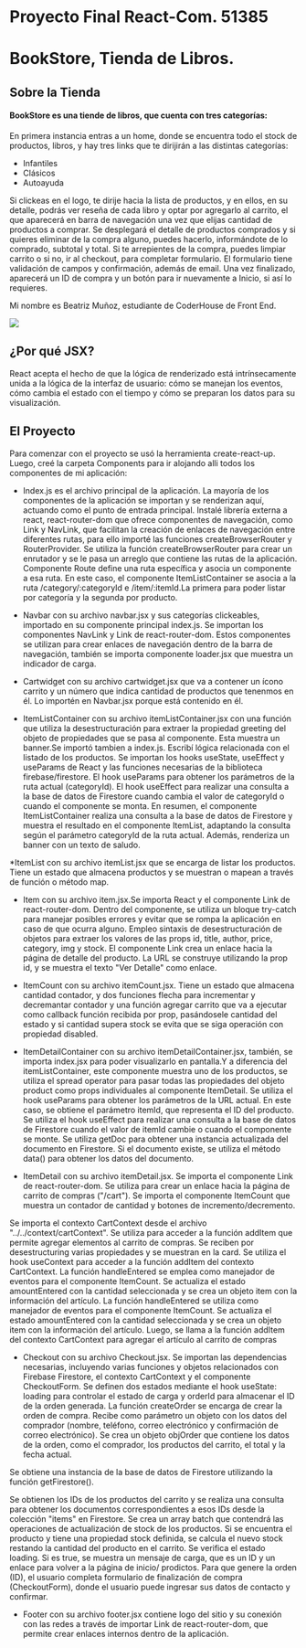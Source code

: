 # Proyecto Final React-Com. 51385 

#  BookStore, Tienda de Libros.
## Sobre la Tienda
#### BookStore es una tiende de libros, que cuenta con tres categorías: 

En primera instancia entras a un home, donde se encuentra todo el stock de productos, libros,  y hay tres links que te dirijirán a las distintas categorías:

* Infantiles
* Clásicos
* Autoayuda

Si clickeas en el logo, te dirije hacia la lista de productos, y en ellos, en su detalle, podrás ver reseña de cada libro y optar por agregarlo al carrito, el que aparecerá en barra de navegación una vez que elijas cantidad de productos a comprar. Se desplegará el detalle de productos comprados y si quieres eliminar de la compra alguno, puedes hacerlo, informándote de lo comprado, subtotal y total.
Si te arrepientes de la compra, puedes limpiar carrito o si no, ir al checkout, para completar formulario.
El formulario tiene validación de campos y confirmación, además de email. Una vez finalizado, aparecerá un ID de compra y un botón para ir nuevamente a Inicio, si así lo requieres.

Mi nombre es Beatriz Muñoz, estudiante de CoderHouse de Front End.


![]("https://cdn.pixabay.com/photo/2018/04/16/09/30/literature-3324023_1280.jpg")


## ¿Por qué JSX?
React acepta el hecho de que la lógica de renderizado está intrínsecamente unida a la lógica de la interfaz de usuario: cómo se manejan los eventos, cómo cambia el estado con el tiempo y cómo se preparan los datos para su visualización.


## El Proyecto
Para comenzar con el proyecto se usó la herramienta create-react-up.
Luego, creé la carpeta Components para ir alojando alli todos los componentes de mi aplicación: 
* Index.js es el archivo principal de la aplicación. La mayoría de los componentes de la aplicación se importan y se renderizan aquí, actuando como el punto de entrada principal. 
Instalé librería externa a react, react-router-dom que ofrece componentes de navegación, como Link y NavLink, que facilitan la creación de enlaces de navegación entre diferentes rutas, para ello
importé las funciones createBrowserRouter y RouterProvider. Se utiliza la función createBrowserRouter para crear un enrutador y se le pasa un arreglo que contiene las rutas de la aplicación. Componente Route define una ruta específica y asocia un componente a esa ruta. En este caso, el componente ItemListContainer se asocia a la ruta /category/:categoryId e /item/:itemId.La primera para poder listar por categoría y la segunda por producto.


* Navbar con su archivo navbar.jsx y sus categorías clickeables, importado en su componente principal index.js.
Se importan los componentes NavLink y Link de react-router-dom. Estos componentes se utilizan para crear enlaces de navegación dentro de la barra de navegación, también se importa componente loader.jsx que muestra un indicador de carga.


* Cartwidget con su archivo cartwidget.jsx que va a contener un ícono carrito y un número que indica cantidad de productos que tenenmos en él. Lo importén en Navbar.jsx porque está contenido en él.

* ItemListContainer con su archivo itemListContainer.jsx con una función  que utiliza la desestructuración para extraer la propiedad greeting del objeto de propiedades que se pasa al componente. Esta muestra un banner.Se importó tambien a index.js.
Escribí lógica relacionada con el listado de los productos.
Se importan los hooks useState, useEffect y useParams de React y las funciones necesarias de la biblioteca firebase/firestore.
El hook useParams para obtener los parámetros de la ruta actual (categoryId).
El hook useEffect para realizar una consulta a la base de datos de Firestore cuando cambia el valor de categoryId o cuando el componente se monta.
En resumen, el componente ItemListContainer realiza una consulta a la base de datos de Firestore y muestra el resultado en el componente ItemList, adaptando la consulta según el parámetro categoryId de la ruta actual. Además, renderiza un banner con un texto de saludo.

*ItemList con su archivo itemList.jsx que se encarga de listar los productos. Tiene un estado que almacena productos y se muestran o mapean a través de función o método map.

* Item con su archivo item.jsx.Se importa React y el componente Link de react-router-dom. Dentro del componente, se utiliza un bloque try-catch para manejar posibles errores y evitar que se rompa la aplicación en caso de que ocurra alguno.
Empleo sintaxis de desestructuración de objetos para extraer los valores de las props id, title, author, price, category, img y stock.
El componente Link crea un enlace hacia la página de detalle del producto. La URL se construye utilizando la prop id, y se muestra el texto "Ver Detalle" como enlace.

* ItemCount con su archivo itemCount.jsx. Tiene un estado que almacena cantidad contador, y dos funciones flecha para incrementar y decremantar contador y una función agregar carrito que va a ejecutar como callback función recibida por prop, pasándosele cantidad del estado y si cantidad supera stock se evita que se siga operación con propiedad disabled.

* ItemDetailContainer con su archivo itemDetailContainer.jsx, también, se importa index.jsx para poder visualizarlo en pantalla.Y a diferencia del itemListContainer, este componente muestra uno de los productos, se utiliza el spread operator para pasar todas las propiedades del objeto product como props individuales al componente ItemDetail.
Se utiliza el hook useParams para obtener los parámetros de la URL actual. En este caso, se obtiene el parámetro itemId, que representa el ID del producto.
Se utiliza el hook useEffect para realizar una consulta a la base de datos de Firestore cuando el valor de itemId cambie o cuando el componente se monte.
Se utiliza getDoc para obtener una instancia actualizada del documento en Firestore. Si el documento existe, se utiliza el método data() para obtener los datos del documento.

* ItemDetail con su archivo itemDetail.jsx. Se importa el componente Link de react-router-dom. Se utiliza para crear un enlace hacia la página de carrito de compras ("/cart").
Se importa el componente ItemCount que muestra un contador de cantidad y botones de incremento/decremento.

Se importa el contexto CartContext desde el archivo "../../context/cartContext". Se utiliza para acceder a la función addItem que permite agregar elementos al carrito de compras.
Se reciben por desestructuring varias propiedades y se muestran en la card.
Se utiliza el hook useContext para acceder a la función addItem del contexto CartContext.
La función handleEntered se emplea como manejador de eventos para el componente ItemCount. Se actualiza el estado amountEntered con la cantidad seleccionada y se crea un objeto item con la información del artículo. 
La función handleEntered se utiliza como manejador de eventos para el componente ItemCount. Se actualiza el estado amountEntered con la cantidad seleccionada y se crea un objeto item con la información del artículo. Luego, se llama a la función addItem del contexto CartContext para agregar el artículo al carrito de compras

* Checkout con su archivo Checkout.jsx. Se importan las dependencias necesarias, incluyendo varias funciones y objetos relacionados con Firebase Firestore, el contexto CartContext y el componente CheckoutForm.
Se definen dos estados mediante el hook useState: loading para controlar el estado de carga y orderId para almacenar el ID de la orden generada.
La función createOrder se encarga de crear la orden de compra. Recibe como parámetro un objeto con los datos del comprador (nombre, teléfono, correo electrónico y confirmación de correo electrónico).
Se crea un objeto objOrder que contiene los datos de la orden, como el comprador, los productos del carrito, el total y la fecha actual.

Se obtiene una instancia de la base de datos de Firestore utilizando la función getFirestore().

Se obtienen los IDs de los productos del carrito y se realiza una consulta para obtener los documentos correspondientes a esos IDs desde la colección "items" en Firestore.
Se crea un array batch que contendrá las operaciones de actualización de stock de los productos.
Si se encuentra el producto y tiene una propiedad stock definida, se calcula el nuevo stock restando la cantidad del producto en el carrito.
Se verifica el estado loading. Si es true, se muestra un mensaje de carga, que es un ID  y un enlace para volver a la página de inicio/ prodictos. 
Para que genere la orden (ID), el usuario completa formulario de finalización de compra (CheckoutForm), donde el usuario puede ingresar sus datos de contacto y confirmar.

* Footer con su archivo footer.jsx contiene logo del sitio y su conexión con las redes a través de importar Link de react-router-dom, que permite crear enlaces internos dentro de la aplicación.

